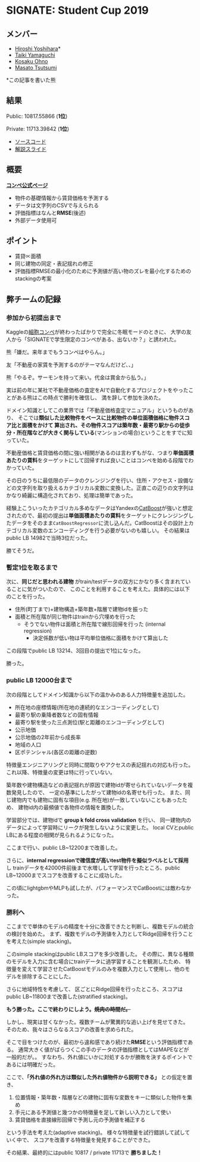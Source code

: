 # SIGNATE: Student Cup 2019

## メンバー

- [Hiroshi Yoshihara](https://github.com/analokmaus)\*
- [Taiki Yamaguchi](https://github.com/yamaguchitai)
- [Kosaku Ohno](https://github.com/Kevinrobot34)
- [Masato Tsutsumi](https://github.com/masa10223)

\*この記事を書いた熊

## 結果

Public:   10817.55866 (**1位**)

Private:  11713.39842 (**1位**)

- [ソースコード](https://github.com/analokmaus/signate-studentcup2019)
- [解説スライド](https://www.slideshare.net/ssuserf0844f/zozei)

## 概要

**[コンペ公式ページ](https://signate.jp/competitions/182)**

- 物件の基礎情報から賃貸価格を予測する
- データは文字列のCSVで与えられる
- 評価指標はなんと**RMSE**(後述)
- 外部データ使用可

## ポイント
- 賃貸∝面積
- 同じ建物の同定・表記揺れの修正
- 評価指標RMSEの最小化のために予測値が高い物のズレを最小化するためのstackingの考案

## 弊チームの記録

### 参加から初提出まで

Kaggleの[細胞コンペ](./kaggle-recursion.md)が終わったばかりで完全に冬眠モードのときに、
大学の友人から「SIGNATEで学生限定のコンペがある、出ないか？」と誘われた。

熊「嫌だ。来年までもうコンペはやらん。」

友「不動産の家賃を予測するのがテーマなんだけど、、」

熊「やるぞ。サーモンを持って来い。代金は賞金から払う。」

実は前の年に某社で不動産価格の査定をAIで自動化するプロジェクトをやったことがある熊はこの時点で勝利を確信し、
満を辞して参加を決めた。

ドメイン知識としてこの業界では「不動産価格査定マニュアル」というものがあり、
そこでは**類似した比較物件をベースに比較物件の単位面積価格に物件スコア比と面積をかけて
算出され、その物件スコアは築年数・最寄り駅からの徒歩分・所在階などが大きく関与している**(マンションの場合)ということをすでに知っていた。

不動産価格と賃貸価格の間に強い相関があるのは言わずもがな、つまり**単価面積あたりの賃料**をターゲットにして回帰すれば良いことはコンペを始める段階でわかっていた。

その日のうちに最低限のデータのクレンジングを行い、住所・アクセス・設備などの文字列を取り扱えるカテゴリカル変数に変換した。正直この辺りの文字列はかなり綺麗に構造化されており、処理は簡単であった。

経験上こういったカテゴリカル多めなデータはYandexの[CatBoost](https://github.com/catboost/catboost)が強いと想定されたので、最初の提出は**単価面積あたりの賃料**をターゲットにクレンジングしたデータをそのまま`CatBoostRegressor`に流し込んだ。CatBoostはその設計上カテゴリカル変数のエンコーディングを行う必要がないのも嬉しい。
その結果はpublic LB 14982で当時3位だった。

勝てそうだ。


### 暫定1位を取るまで

次に、**同じだと思われる建物** がtrain/testデータの双方にかなり多く含まれていることに気がついたので、
このことを利用することを考えた。具体的には以下のことを行った。
- 住所(町丁まで)+建物構造+築年数+階層で建物idを振った
- 面積と所在階が同じ物件はtrainから穴埋めを行った
  - そうでない物件は面積と所在階で線形回帰を行った (internal regression)
    - 決定係数が低い物は平均単位価格に面積をかけて算出した

この段階でpublic LB 13214、3回目の提出で1位になった。

勝った。

### public LB 12000台まで

次の段階としてドメイン知識から以下の温かみのある人力特徴量を追加した。
- 所在地の座標情報(所在地の連続的なエンコーディングとして)
- 最寄り駅の乗降者数などの固有情報
- 最寄り駅を使った三点測位(駅と距離のエンコーディングとして)
- 公示地価
- 公示地価の2年前から成長率
- 地域の人口
- 区ポテンシャル(各区の距離の逆数)

特徴量エンジニアリングと同時に間取りやアクセスの表記揺れの対応も行った。
これ以降、特徴量の変更は特に行っていない。

築年数や建物構造などの表記揺れが原因で建物idが寄せられていないデータを複数発見したので、
一定の基準にしたがって建物idの名寄せも行った。
また、同じ建物内でも建物に固有な項目(e.g. 所在地)が一致していないこともあったため、
建物id内の最頻値で各物件の情報を置換した。

学習部分では、建物idで **group k fold cross validation** を行い、
同一建物内のデータによって学習時にリークが発生しないように変更した。
local CVとpublic LBにある程度の相関が見られるようになった。

ここまで行い、public LB~12200まで改善した。

さらに、**internal regressionで確信度が高いtest物件を擬似ラベルとして採用** し
trainデータを42000件前後まで水増しして学習を行ったところ、public LB~12000までスコアを改善することに成功した。

この頃にlightgbmやMLPも試したが、パフォーマンスでCatBoostには敵わなかった。

### 勝利へ

ここまでで単体のモデルの精度を十分に改善できたと判断し、複数モデルの統合の検討を始めた。
まず、複数モデルの予測値を入力としてRidge回帰を行うことを考えた(simple stacking)。

このsimple stackingはpublic LBスコアを多少改善した。
その際に、異なる種類のモデルを入力に含む場合にtrainデータに過学習することを観測したため、
特徴量を変えて学習させたCatBoostモデルのみを複数入力として使用し、他のモデルを排除することにした。

さらに地域特性を考慮して、
区ごとにRidge回帰を行ったところ、スコアはpublic LB~11800まで改善した(stratified stacking)。

**もう勝った。ここで終わりにしよう。~~焼肉の時間だ。~~**

しかし、現実は甘くなかった。複数チームが驚異的な追い上げを見せてきた。
そのため、我々はさらなるスコアの改善を求められた。

そこで目をつけたのが、最初から違和感であり続けた**RMSE**という評価指標である。
通常大きく値がばらつくこの手のデータの評価指標としてはMAPEなどが一般的だが。。
すなわち、外れ値にいかに対処するかが勝敗を決するポイントであるには明確だった。

ここで、**「外れ値の外れ方は類似した外れ値物件から説明できる」** との仮定を置き、

1. 位置情報・築年数・階層などの建物に固有な変数をキーに類似した物件を集め
2. 手元にある予測値と幾つかの特徴量を足して新しい入力として使い
3. 賃貸価格を直接線形回帰で予測し元の予測値を補正する

という手法を考えた(adaptive stacking)。
様々な特徴量を試行錯誤して試していく中で、
スコアを改善する特徴量を発見することができた。

その結果、最終的にはpublic 10817 / private 11713で **勝ちました！**
